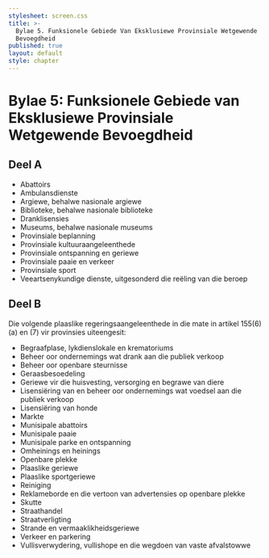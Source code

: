```yaml
---
stylesheet: screen.css
title: >-
  Bylae 5. Funksionele Gebiede Van Eksklusiewe Provinsiale Wetgewende
  Bevoegdheid
published: true
layout: default
style: chapter
---
```


# Bylae 5: Funksionele Gebiede van Eksklusiewe Provinsiale Wetgewende Bevoegdheid

## Deel A

*	Abattoirs
*	Ambulansdienste
*	Argiewe, behalwe nasionale argiewe
*	Biblioteke, behalwe nasionale biblioteke
*	Dranklisensies
*	Museums, behalwe nasionale museums
*	Provinsiale beplanning
*	Provinsiale kultuuraangeleenthede
*	Provinsiale ontspanning en geriewe
*	Provinsiale paaie en verkeer
*	Provinsiale sport
*	Veeartsenykundige dienste, uitgesonderd die reëling van die beroep

## Deel B

Die volgende plaaslike regeringsaangeleenthede in die mate in artikel 155(6)(a) en (7) vir provinsies uiteengesit:

*	Begraafplase, lykdienslokale en krematoriums
*	Beheer oor ondernemings wat drank aan die publiek verkoop
*	Beheer oor openbare steurnisse
*	Geraasbesoedeling
*	Geriewe vir die huisvesting, versorging en begrawe van diere
*	Lisensiëring van en beheer oor ondernemings wat voedsel aan die publiek verkoop
*	Lisensiëring van honde
*	Markte
*	Munisipale abattoirs
*	Munisipale paaie
*	Munisipale parke en ontspanning
*	Omheinings en heinings
*	Openbare plekke
*	Plaaslike geriewe
*	Plaaslike sportgeriewe
*	Reiniging
*	Reklameborde en die vertoon van advertensies op openbare plekke
*	Skutte
*	Straathandel
*	Straatverligting
*	Strande en vermaaklikheidsgeriewe
*	Verkeer en parkering
*	Vullisverwydering, vullishope en die wegdoen van vaste afvalstowwe
